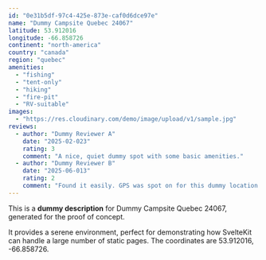 ```yaml
---
id: "0e31b5df-97c4-425e-873e-caf0d6dce97e"
name: "Dummy Campsite Quebec 24067"
latitude: 53.912016
longitude: -66.858726
continent: "north-america"
country: "canada"
region: "quebec"
amenities:
  - "fishing"
  - "tent-only"
  - "hiking"
  - "fire-pit"
  - "RV-suitable"
images:
  - "https://res.cloudinary.com/demo/image/upload/v1/sample.jpg"
reviews:
  - author: "Dummy Reviewer A"
    date: "2025-02-023"
    rating: 3
    comment: "A nice, quiet dummy spot with some basic amenities."
  - author: "Dummy Reviewer B"
    date: "2025-06-013"
    rating: 2
    comment: "Found it easily. GPS was spot on for this dummy location."
---
```


This is a **dummy description** for Dummy Campsite Quebec 24067, generated for the proof of concept.

It provides a serene environment, perfect for demonstrating how SvelteKit can handle a large number of static pages. The coordinates are 53.912016, -66.858726.
